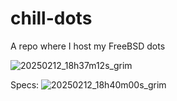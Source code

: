 # chill-dots
A repo where I host my FreeBSD dots

![20250212_18h37m12s_grim](https://github.com/user-attachments/assets/294fe1c2-834c-4203-aeb7-5487db0fd18a)

Specs:
![20250212_18h40m00s_grim](https://github.com/user-attachments/assets/ca2ad7e7-e66b-4b43-a3ff-3bc0890b1c76)
